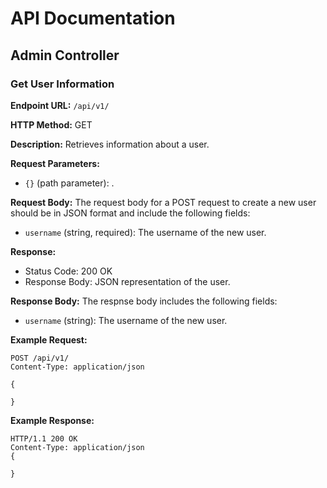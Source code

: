 # API Documentation

## Admin Controller

### Get User Information

**Endpoint URL:** `/api/v1/`

**HTTP Method:** GET

**Description:** Retrieves information about a user.

**Request Parameters:**
- `{}` (path parameter): .

**Request Body:**
The request body for a POST request to create a new user should be in JSON format and include the following fields:
- `username` (string, required): The username of the new user.



**Response:**
- Status Code: 200 OK
- Response Body: JSON representation of the user.


**Response Body:**
The respnse body includes the following fields:
- `username` (string): The username of the new user.




**Example Request:**
```http
POST /api/v1/
Content-Type: application/json

{
    
}
```

**Example Response:**
```http
HTTP/1.1 200 OK
Content-Type: application/json
{
    
}
```